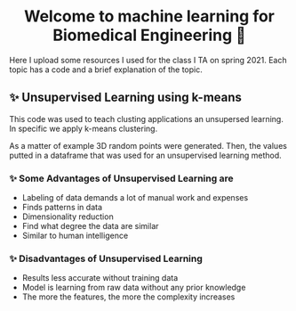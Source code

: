 <h1 align="center">Welcome to machine learning for Biomedical Engineering 👋</h1>

Here I upload some resources I used for the class I TA on spring 2021. Each topic has a code and a brief explanation of the topic.

## ✨ Unsupervised Learning using k-means

This code was used to teach clusting applications an unsupersed learning. In specific we apply k-means clustering. 

As a matter of example 3D random points were generated. Then, the values putted in a dataframe that was used for an unsupervised learning method.

### ✨ Some Advantages of Unsupervised Learning are

- Labeling of data demands a lot of manual work and expenses
- Finds patterns in data
- Dimensionality reduction
- Find what degree the data are similar
- Similar to human intelligence

### ✨ Disadvantages of Unsupervised Learning

- Results less accurate without training data
- Model is learning from raw data without any prior knowledge
- The more the features, the more the complexity increases


